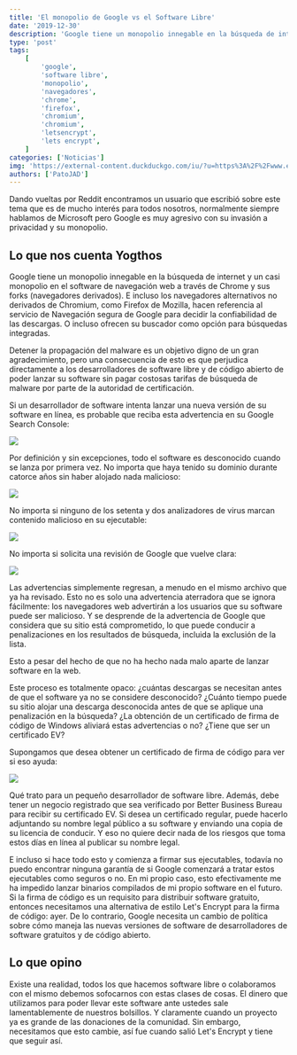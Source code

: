 ```yaml
---
title: 'El monopolio de Google vs el Software Libre'
date: '2019-12-30'
description: 'Google tiene un monopolio innegable en la búsqueda de internet y un casi monopolio en el software de navegación web a través de Chrome y sus forks. O incluso ofrecen su buscador como opción para búsquedas integradas.'
type: 'post'
tags:
    [
        'google',
        'software libre',
        'monopolio',
        'navegadores',
        'chrome',
        'firefox',
        'chromium',
        'chromium',
        'letsencrypt',
        'lets encrypt',
    ]
categories: ['Noticias']
img: 'https://external-content.duckduckgo.com/iu/?u=https%3A%2F%2Fwww.enriquedans.com%2Fwp-content%2Fuploads%2F2015%2F04%2FGoogle-Monopoly.jpg'
authors: ['PatoJAD']
---
```


Dando vueltas por Reddit encontramos un usuario que escribió sobre este tema que es de mucho interés para todos nosotros, normalmente siempre hablamos de Microsoft pero Google es muy agresivo con su invasión a privacidad y su monopolio.

## Lo que nos cuenta Yogthos

Google tiene un monopolio innegable en la búsqueda de internet y un casi monopolio en el software de navegación web a través de Chrome y sus forks (navegadores derivados). E incluso los navegadores alternativos no derivados de Chromium, como Firefox de Mozilla, hacen referencia al servicio de Navegación segura de Google para decidir la confiabilidad de las descargas. O incluso ofrecen su buscador como opción para búsquedas integradas.

Detener la propagación del malware es un objetivo digno de un gran agradecimiento, pero una consecuencia de esto es que perjudica directamente a los desarrolladores de software libre y de código abierto de poder lanzar su software sin pagar costosas tarifas de búsqueda de malware por parte de la autoridad de certificación.

Si un desarrollador de software intenta lanzar una nueva versión de su software en línea, es probable que reciba esta advertencia en su Google Search Console:

![](https://miro.medium.com/max/716/1*E6wn_ALLvQ0e8ecBvNHRMA.png)

Por definición y sin excepciones, todo el software es desconocido cuando se lanza por primera vez. No importa que haya tenido su dominio durante catorce años sin haber alojado nada malicioso:

![](https://miro.medium.com/max/292/1*rnS-W4PreMl592nkDUkhuw.png)

No importa si ninguno de los setenta y dos analizadores de virus marcan contenido malicioso en su ejecutable:

![](https://miro.medium.com/max/645/1*P0hj5bYQXD_DR3xQj51Rtw.png)

No importa si solicita una revisión de Google que vuelve clara:

![](https://miro.medium.com/max/375/1*-4WN5wrHYt2VvKM32h6KLg.png)

Las advertencias simplemente regresan, a menudo en el mismo archivo que ya ha revisado. Esto no es solo una advertencia aterradora que se ignora fácilmente: los navegadores web advertirán a los usuarios que su software puede ser malicioso. Y se desprende de la advertencia de Google que considera que su sitio está comprometido, lo que puede conducir a penalizaciones en los resultados de búsqueda, incluida la exclusión de la lista.

Esto a pesar del hecho de que no ha hecho nada malo aparte de lanzar software en la web.

Este proceso es totalmente opaco: ¿cuántas descargas se necesitan antes de que el software ya no se considere desconocido? ¿Cuánto tiempo puede su sitio alojar una descarga desconocida antes de que se aplique una penalización en la búsqueda? ¿La obtención de un certificado de firma de código de Windows aliviará estas advertencias o no? ¿Tiene que ser un certificado EV?

Supongamos que desea obtener un certificado de firma de código para ver si eso ayuda:

![](https://miro.medium.com/max/933/1*fYd1TFryBmlhjn3lqRNVKA.png)

Qué trato para un pequeño desarrollador de software libre. Además, debe tener un negocio registrado que sea verificado por Better Business Bureau para recibir su certificado EV. Si desea un certificado regular, puede hacerlo adjuntando su nombre legal público a su software y enviando una copia de su licencia de conducir. Y eso no quiere decir nada de los riesgos que toma estos días en línea al publicar su nombre legal.

E incluso si hace todo esto y comienza a firmar sus ejecutables, todavía no puedo encontrar ninguna garantía de si Google comenzará a tratar estos ejecutables como seguros o no. En mi propio caso, esto efectivamente me ha impedido lanzar binarios compilados de mi propio software en el futuro. Si la firma de código es un requisito para distribuir software gratuito, entonces necesitamos una alternativa de estilo Let's Encrypt para la firma de código: ayer. De lo contrario, Google necesita un cambio de política sobre cómo maneja las nuevas versiones de software de desarrolladores de software gratuitos y de código abierto.

## Lo que opino

Existe una realidad, todos los que hacemos software libre o colaboramos con el mismo debemos sofocarnos con estas clases de cosas. El dinero que utilizamos para poder llevar este software ante ustedes sale lamentablemente de nuestros bolsillos. Y claramente cuando un proyecto ya es grande de las donaciones de la comunidad. Sin embargo, necesitamos que esto cambie, así fue cuando salió Let's Encrypt y tiene que seguir así.
